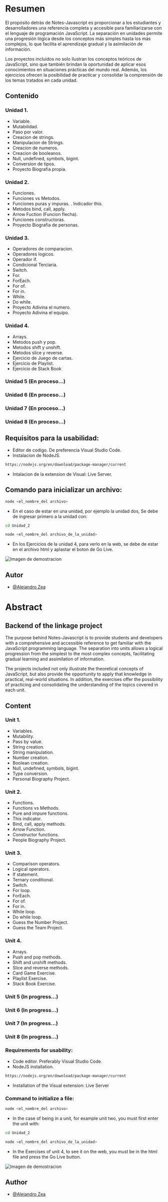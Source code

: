 
# Resumen
El propósito detrás de Notes-Javascript es proporcionar a los estudiantes y desarrolladores una referencia completa y accesible para familiarizarse con el lenguaje de programación JavaScript. La separación en unidades permite una progresión lógica desde los conceptos más simples hasta los más complejos, lo que facilita el aprendizaje gradual y la asimilación de información.

Los proyectos incluidos no solo ilustran los conceptos teóricos de JavaScript, sino que también brindan la oportunidad de aplicar esos conocimientos en situaciones prácticas del mundo real. Además, los ejercicios ofrecen la posibilidad de practicar y consolidar la comprensión de los temas tratados en cada unidad.

## Contenido
### Unidad 1.

- Variable.
- Mutabilidad.
- Paso por valor.
- Creacion de strings.
- Manipulacion de Strings.
- Creacion de numeros.
- Creacion de booleanos.
- Null, undefined, symbols, bigint.
- Conversion de tipos.
- Proyecto Biografia propia.

### Unidad 2. 
- Funciones.
- Funciones vs Metodos.
- Funciones puras y impuras.
. Indicador this.
- Metodos bind, call, apply.
- Arrow Fuction (Funcion flecha).
- Funciones constructoras.
- Proyecto Biografia de personas.
### Unidad 3.
- Operadores de comparacion.
- Operadores logicos.
- Operador if.
- Condicional Terciaria.
- Switch.
- For.
- ForEach.
- For of.
- For in.
- While.
- Do while.
- Proyecto Adivina el numero.
- Proyecto Adivina el equipo.

### Unidad 4.
- Arrays.
- Metodos push y pop.
- Metodos shift y unshift.
- Metodos slice y reverse.
- Ejercicio de Juego de cartas.
- Ejercicio de Playlist.
- Ejercicio de Stack Book

### Unidad 5 (En proceso...)
### Unidad 6 (En proceso...)
### Unidad 7 (En proceso...)
### Unidad 8 (En proceso...)

## Requisitos para la usabilidad:
- Editor de codigo. De preferencia Visual Studio Code.
- Instalacion de NodeJS.
```bash
https://nodejs.org/en/download/package-manager/current
```
- Intalacion de la extension de Visual: Live Server.
## Comando para inicializar un archivo:
```bash
node <el_nombre_del archivo>
```
- En el caso de estar en una unidad, por ejemplo la unidad dos, Se debe de ingresar primero a la unidad con:

```bash
cd Unidad_2
```

```bash
node <el_nombre_del archivo_de_la_unidad>
```

- En los Ejercicios de la unidad 4, para verlo en la web, se debe de estar en el archivo html y aplastar el boton de Go Live.

![Imagen de demostracion](static/img/go_live.png)

## Autor

- [@Alejandro Zea](https://www.linkedin.com/in/miguel-zea-39828b252/)




# Abstract
## Backend of the linkage project

The purpose behind Notes-Javascript is to provide students and developers with a comprehensive and accessible reference to get familiar with the JavaScript programming language. The separation into units allows a logical progression from the simplest to the most complex concepts, facilitating gradual learning and assimilation of information.

The projects included not only illustrate the theoretical concepts of JavaScript, but also provide the opportunity to apply that knowledge in practical, real-world situations. In addition, the exercises offer the possibility of practicing and consolidating the understanding of the topics covered in each unit.

## Content

### Unit 1.
- Variables.
- Mutability.
- Pass by value.
- String creation.
- String manipulation.
- Number creation.
- Boolean creation.
- Null, undefined, symbols, bigint.
- Type conversion.
- Personal Biography Project.

### Unit 2.
- Functions.
- Functions vs Methods.
- Pure and impure functions.
- This indicator.
- Bind, call, apply methods.
- Arrow Function.
- Constructor functions.
- People Biography Project.

### Unit 3.
- Comparison operators.
- Logical operators.
- If statement.
- Ternary conditional.
- Switch.
- For loop.
- ForEach.
- For of.
- For in.
- While loop.
- Do while loop.
- Guess the Number Project.
- Guess the Team Project.

### Unit 4.
- Arrays.
- Push and pop methods.
- Shift and unshift methods.
- Slice and reverse methods.
- Card Game Exercise.
- Playlist Exercise.
- Stack Book Exercise.

### Unit 5 (In progress...)
### Unit 6 (In progress...)
### Unit 7 (In progress...)
### Unit 8 (In progress...)
### Requirements for usability:
- Code editor. Preferably Visual Studio Code.
- NodeJS installation.

```bash
https://nodejs.org/en/download/package-manager/current
```
- Installation of the Visual extension: Live Server

### Command to initialize a file:

```bash
node <el_nombre_del archivo>
```

- In the case of being in a unit, for example unit two, you must first enter the unit with:

```bash
cd Unidad_2
```

```bash
node <el_nombre_del archivo_de_la_unidad>
```

- In the Exercises of unit 4, to see it on the web, you must be in the html file and press the Go Live button.

![Imagen de demostracion](static/img/go_live.png)


## Author
- [@Alejandro Zea](https://www.linkedin.com/in/miguel-zea-39828b252/)
